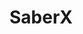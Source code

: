 # SaberX  

<!-- 🚀 Backend de la plataforma de aprendizaje con cursos de programación y tecnología, enfocada en la educación accesible y el código abierto.  

## 📌 Tecnologías utilizadas en el Backend

- **[Express](https://expressjs.com/)** → Framework para el servidor.  
- **[CORS](https://www.npmjs.com/package/cors)** → Permite compartir recursos entre dominios.  
- **[cookie-parser](https://www.npmjs.com/package/cookie-parser)** → Manejo de cookies.  
- **[jsonwebtoken](https://www.npmjs.com/package/jsonwebtoken)** → Para manejar autenticación con JWT.  
- **[bcryptjs](https://www.npmjs.com/package/bcryptjs)** → Para encriptar contraseñas.  

### ✅ Base de datos y cacheo  
- **[Mongoose](https://mongoosejs.com/)** → Para interactuar con MongoDB.  
- **[ioredis](https://www.npmjs.com/package/ioredis)** → Cliente de Redis para cacheo y sesiones.  

### ✅ Configuración y entorno  
- **[dotenv](https://www.npmjs.com/package/dotenv)** → Manejo de variables de entorno.  

### ✅ TypeScript y desarrollo  
- **[TypeScript](https://www.typescriptlang.org/)** → Soporte para TypeScript.  
- **[ts-node-dev](https://www.npmjs.com/package/ts-node-dev)** → Para ejecutar TypeScript en desarrollo con autorecarga.  
- **Tipos para TypeScript**:  
  - `@types/bcryptjs`  
  - `@types/cookie-parser`  
  - `@types/cors`  
  - `@types/express`  
  - `@types/jsonwebtoken`  
  - `@types/node`  
---
 -->
